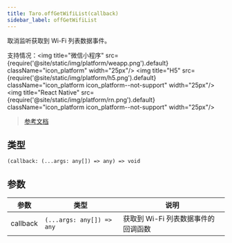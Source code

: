 ```yaml
---
title: Taro.offGetWifiList(callback)
sidebar_label: offGetWifiList
---
```


取消监听获取到 Wi-Fi 列表数据事件。

支持情况：<img title="微信小程序" src={require('@site/static/img/platform/weapp.png').default} className="icon_platform" width="25px"/> <img title="H5" src={require('@site/static/img/platform/h5.png').default} className="icon_platform icon_platform--not-support" width="25px"/> <img title="React Native" src={require('@site/static/img/platform/rn.png').default} className="icon_platform icon_platform--not-support" width="25px"/>

> [参考文档](https://developers.weixin.qq.com/miniprogram/dev/api/device/wifi/wx.offGetWifiList.html)

## 类型

```tsx
(callback: (...args: any[]) => any) => void
```

## 参数

| 参数 | 类型 | 说明 |
| --- | --- | --- |
| callback | `(...args: any[]) => any` | 获取到 Wi-Fi 列表数据事件的回调函数 |
